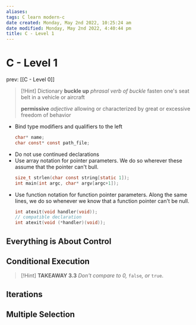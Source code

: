 ```yaml
---
aliases: 
tags: C learn modern-c 
date created: Monday, May 2nd 2022, 10:25:24 am
date modified: Monday, May 2nd 2022, 4:40:44 pm
title: C - Level 1
---
```


# C - Level 1

prev: [[C - Level 0]]
> [!Hint] Dictionary
> **buckle up**
> _phrasal verb of buckle_
> fasten one's seat belt in a vehicle or aircraft
>
> **permissive**
> _adjective_
> allowing or characterized by great or excessive freedom of behavior

- Bind type modifiers and qualifiers to the left
	```C
	char* name;
	char const* const path_file;
	```
- Do not use continued declarations
- Use array notation for pointer parameters. We do so wherever these assume that the pointer can't bull.
	```c
	size_t strlen(char const string[static 1]);
	int main(int argc, char* argv[argc+1]);
	```
- Use function notation for function pointer parameters. Along the same lines, we do so whenever we know that a function pointer can't be null.
	```c
	int atexit(void handler(void));
	// compatible declaration
	int atexit(void (*handler)(void));
	```

## Everything is About Control

## Conditional Execution

> [!Hint] **TAKEAWAY 3.3**
> _Don't compare to 0,_ `false`_, or_ `true`.

## Iterations

## Multiple Selection

